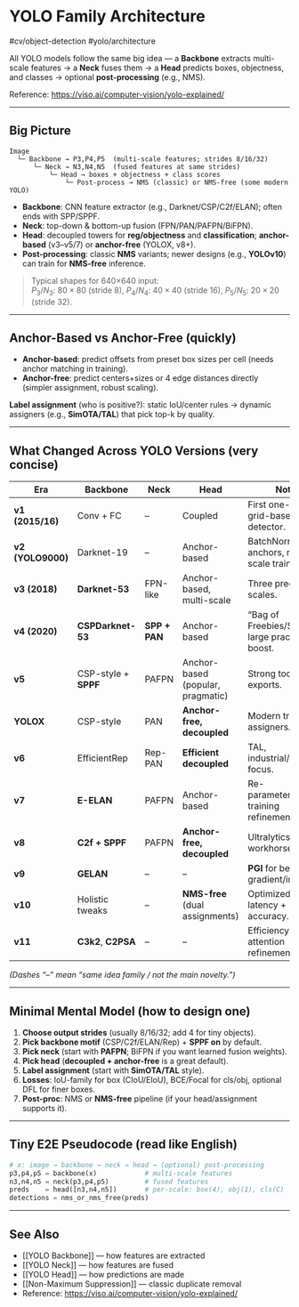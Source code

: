 # YOLO Family Architecture 
#cv/object-detection #yolo/architecture

All YOLO models follow the same big idea — a **Backbone** extracts multi-scale features → a **Neck** fuses them → a **Head** predicts boxes, objectness, and classes → optional **post-processing** (e.g., NMS).

Reference: https://viso.ai/computer-vision/yolo-explained/

---

## Big Picture

```
Image
  └─ Backbone → P3,P4,P5  (multi-scale features; strides 8/16/32)
      └─ Neck → N3,N4,N5  (fused features at same strides)
          └─ Head → boxes + objectness + class scores
              └─ Post-process → NMS (classic) or NMS-free (some modern YOLO)
```

- **Backbone**: CNN feature extractor (e.g., Darknet/CSP/C2f/ELAN); often ends with SPP/SPPF.  
- **Neck**: top-down & bottom-up fusion (FPN/PAN/PAFPN/BiFPN).  
- **Head**: decoupled towers for **reg/objectness** and **classification**; **anchor-based** (v3–v5/7) or **anchor-free** (YOLOX, v8+).  
- **Post-processing**: classic **NMS** variants; newer designs (e.g., **YOLOv10**) can train for **NMS-free** inference.

> Typical shapes for 640×640 input:  
> $P_3/N_3:\ 80\times80$ (stride 8), $P_4/N_4:\ 40\times40$ (stride 16), $P_5/N_5:\ 20\times20$ (stride 32).

---

## Anchor-Based vs Anchor-Free (quickly)
- **Anchor-based**: predict offsets from preset box sizes per cell (needs anchor matching in training).  
- **Anchor-free**: predict centers+sizes or 4 edge distances directly (simpler assignment, robust scaling).

**Label assignment** (who is positive?): static IoU/center rules → dynamic assigners (e.g., **SimOTA/TAL**) that pick top-k by quality.

---

## What Changed Across YOLO Versions (very concise)

| Era | Backbone | Neck | Head | Notes |
|---|---|---|---|---|
| **v1 (2015/16)** | Conv + FC | – | Coupled | First one-stage grid-based detector. |
| **v2 (YOLO9000)** | Darknet-19 | – | Anchor-based | BatchNorm, anchors, multi-scale training. |
| **v3 (2018)** | **Darknet-53** | FPN-like | Anchor-based, multi-scale | Three prediction scales. |
| **v4 (2020)** | **CSPDarknet-53** | **SPP + PAN** | Anchor-based | “Bag of Freebies/Specials”, large practical boost. |
| **v5** | CSP-style + **SPPF** | PAFPN | Anchor-based (popular, pragmatic) | Strong tooling & exports. |
| **YOLOX** | CSP-style | PAN | **Anchor-free, decoupled** | Modern training & assigners. |
| **v6** | EfficientRep | Rep-PAN | **Efficient decoupled** | TAL, industrial/edge focus. |
| **v7** | **E-ELAN** | PAFPN | Anchor-based | Re-parameterization, training refinements. |
| **v8** | **C2f + SPPF** | PAFPN | **Anchor-free, decoupled** | Ultralytics’ current workhorse. |
| **v9** | **GELAN** | – | – | **PGI** for better gradient/info flow. |
| **v10** | Holistic tweaks | – | **NMS-free** (dual assignments) | Optimized for latency + accuracy. |
| **v11** | **C3k2**, **C2PSA** | – | – | Efficiency and attention refinements. |

*(Dashes “–” mean “same idea family / not the main novelty.”)*

---

## Minimal Mental Model (how to design one)
1. **Choose output strides** (usually 8/16/32; add 4 for tiny objects).  
2. **Pick backbone motif** (CSP/C2f/ELAN/Rep) + **SPPF on** by default.  
3. **Pick neck** (start with **PAFPN**; BiFPN if you want learned fusion weights).  
4. **Pick head** (**decoupled + anchor-free** is a great default).  
5. **Label assignment** (start with **SimOTA/TAL** style).  
6. **Losses**: IoU-family for box (CIoU/EIoU), BCE/Focal for cls/obj, optional DFL for finer boxes.  
7. **Post-proc**: NMS or **NMS-free** pipeline (if your head/assignment supports it).

---

## Tiny E2E Pseudocode (read like English)
```python
# x: image → backbone → neck → head → (optional) post-processing
p3,p4,p5 = backbone(x)            # multi-scale features
n3,n4,n5 = neck(p3,p4,p5)         # fused features
preds    = head([n3,n4,n5])       # per-scale: box(4), obj(1), cls(C)
detections = nms_or_nms_free(preds)
```

---

## See Also 
- [[YOLO Backbone]] — how features are extracted  
- [[YOLO Neck]] — how features are fused  
- [[YOLO Head]] — how predictions are made  
- [[Non-Maximum Suppression]] — classic duplicate removal
- Reference: https://viso.ai/computer-vision/yolo-explained/
